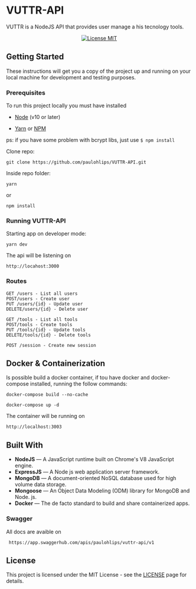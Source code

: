 # VUTTR-API

VUTTR is a NodeJS API that provides user manage a his tecnology tools.

<p align="center">
  <a href="https://opensource.org/licenses/MIT">
    <img src="https://img.shields.io/badge/License-MIT-blue.svg" alt="License MIT">
  </a>
</p>

## Getting Started

These instructions will get you a copy of the project up and running on your local machine for development and testing purposes. 
### Prerequisites

To run this project locally you must have installed

- [Node](https://nodejs.org/en/) (v10 or later)

- [Yarn](https://yarnpkg.com/pt-BR/) or [NPM](https://www.npmjs.com/)

ps: if you have some problem with bcrypt libs, just use
`$ npm install`

Clone repo:

```
git clone https://github.com/paulohlips/VUTTR-API.git
```

Inside repo folder:

```
yarn
```

or

```
npm install
```

### Running VUTTR-API

Starting app on developer mode:

```
yarn dev
```

The api will be listening on

```
http://locahost:3000
```
### Routes

```
GET /users - List all users
POST/users - Create user
PUT /users/{id} - Update user
DELETE/users/{id} - Delete user
```

```
GET /tools - List all tools
POST/tools - Create tools
PUT /tools/{id} - Update tools
DELETE/tools/{id} - Delete tools
```

```
POST /session - Create new session
```

## Docker & Containerization

Is possible build a docker container, if tou have docker and docker-compose installed, running the follow commands:

```
docker-compose build --no-cache
```

```
docker-compose up -d
```

The container will be running on

```
http://localhost:3003
```

## Built With

- **NodeJS** — A JavaScript runtime built on Chrome's V8 JavaScript engine.
- **ExpressJS** — A Node js web application server framework.  
- **MongoDB** — A document-oriented NoSQL database used for high volume data storage.
- **Mongoose** — An Object Data Modeling (ODM) library for MongoDB and Node. js.
- **Docker** —  The de facto standard to build and share containerized apps.

### Swagger

All docs are avaible on

```
 https://app.swaggerhub.com/apis/paulohlips/vuttr-api/v1
```

## License

This project is licensed under the MIT License - see the [LICENSE](https://opensource.org/licenses/MIT) page for details.
